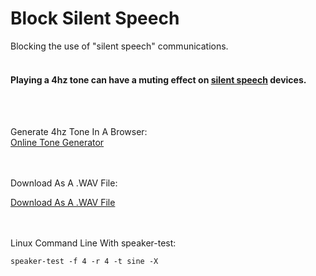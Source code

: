 

# Block Silent Speech
Blocking the use of "silent speech" communications.
<br>
<br>

#### Playing a 4hz tone can have a muting effect on [silent speech](https://en.wikipedia.org/wiki/Subvocal_recognition) devices.

<br>
<br>

Generate 4hz Tone In A Browser:
<br>
[Online Tone Generator](https://szynalski.com/tone#4,v0.5)

<br>
<br>
Download As A .WAV File:
<br>

[Download As A .WAV File](https://github.com/amritabithi/Block-Silent-Speech/blob/main/mute_silent_speech.wav)
<br>

<br>
<br>
Linux Command Line With speaker-test:
<br>

```
speaker-test -f 4 -r 4 -t sine -X
```

